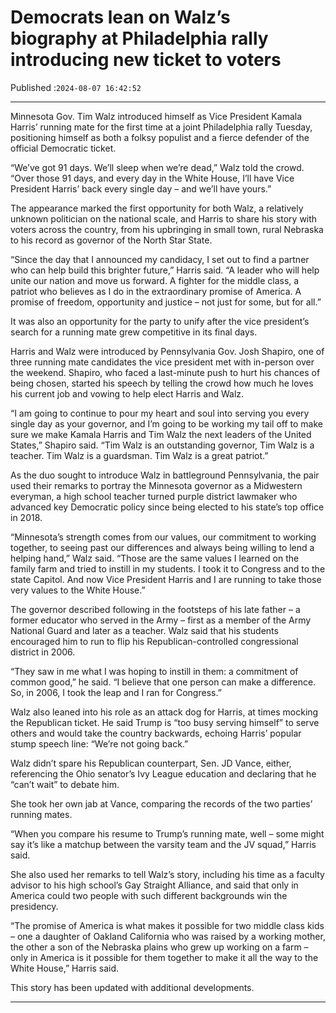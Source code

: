 # Democrats lean on Walz’s biography at Philadelphia rally introducing new ticket to voters

Published :`2024-08-07 16:42:52`

---

Minnesota Gov. Tim Walz introduced himself as Vice President Kamala Harris’ running mate for the first time at a joint Philadelphia rally Tuesday, positioning himself as both a folksy populist and a fierce defender of the official Democratic ticket.

“We’ve got 91 days. We’ll sleep when we’re dead,” Walz told the crowd. “Over those 91 days, and every day in the White House, I’ll have Vice President Harris’ back every single day – and we’ll have yours.”

The appearance marked the first opportunity for both Walz, a relatively unknown politician on the national scale, and Harris to share his story with voters across the country, from his upbringing in small town, rural Nebraska to his record as governor of the North Star State.

“Since the day that I announced my candidacy, I set out to find a partner who can help build this brighter future,” Harris said. “A leader who will help unite our nation and move us forward. A fighter for the middle class, a patriot who believes as I do in the extraordinary promise of America. A promise of freedom, opportunity and justice – not just for some, but for all.”

It was also an opportunity for the party to unify after the vice president’s search for a running mate grew competitive in its final days.

Harris and Walz were introduced by Pennsylvania Gov. Josh Shapiro, one of three running mate candidates the vice president met with in-person over the weekend. Shapiro, who faced a last-minute push to hurt his chances of being chosen, started his speech by telling the crowd how much he loves his current job and vowing to help elect Harris and Walz.

“I am going to continue to pour my heart and soul into serving you every single day as your governor, and I’m going to be working my tail off to make sure we make Kamala Harris and Tim Walz the next leaders of the United States,” Shapiro said. “Tim Walz is an outstanding governor, Tim Walz is a teacher. Tim Walz is a guardsman. Tim Walz is a great patriot.”

As the duo sought to introduce Walz in battleground Pennsylvania, the pair used their remarks to portray the Minnesota governor as a Midwestern everyman, a high school teacher turned purple district lawmaker who advanced key Democratic policy since being elected to his state’s top office in 2018.

“Minnesota’s strength comes from our values, our commitment to working together, to seeing past our differences and always being willing to lend a helping hand,” Walz said. “Those are the same values I learned on the family farm and tried to instill in my students. I took it to Congress and to the state Capitol. And now Vice President Harris and I are running to take those very values to the White House.”

The governor described following in the footsteps of his late father – a former educator who served in the Army – first as a member of the Army National Guard and later as a teacher. Walz said that his students encouraged him to run to flip his Republican-controlled congressional district in 2006.

“They saw in me what I was hoping to instill in them: a commitment of common good,” he said. “I believe that one person can make a difference. So, in 2006, I took the leap and I ran for Congress.”

Walz also leaned into his role as an attack dog for Harris, at times mocking the Republican ticket. He said Trump is “too busy serving himself” to serve others and would take the country backwards, echoing Harris’ popular stump speech line: “We’re not going back.”

Walz didn’t spare his Republican counterpart, Sen. JD Vance, either, referencing the Ohio senator’s Ivy League education and declaring that he “can’t wait” to debate him.

She took her own jab at Vance, comparing the records of the two parties’ running mates.

“When you compare his resume to Trump’s running mate, well – some might say it’s like a matchup between the varsity team and the JV squad,” Harris said.

She also used her remarks to tell Walz’s story, including his time as a faculty advisor to his high school’s Gay Straight Alliance, and said that only in America could two people with such different backgrounds win the presidency.

“The promise of America is what makes it possible for two middle class kids – one a daughter of Oakland California who was raised by a working mother, the other a son of the Nebraska plains who grew up working on a farm – only in America is it possible for them together to make it all the way to the White House,” Harris said.

This story has been updated with additional developments.

---

